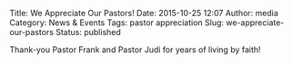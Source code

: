 Title: We Appreciate Our Pastors!
Date: 2015-10-25 12:07
Author: media
Category: News &amp; Events
Tags: pastor appreciation
Slug: we-appreciate-our-pastors
Status: published

Thank-you Pastor Frank and Pastor Judi for years of living by faith!
